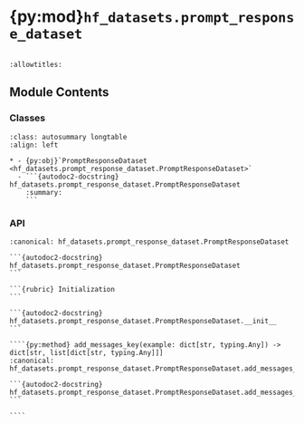 # {py:mod}`hf_datasets.prompt_response_dataset`

```{py:module} hf_datasets.prompt_response_dataset
```

```{autodoc2-docstring} hf_datasets.prompt_response_dataset
:allowtitles:
```

## Module Contents

### Classes

````{list-table}
:class: autosummary longtable
:align: left

* - {py:obj}`PromptResponseDataset <hf_datasets.prompt_response_dataset.PromptResponseDataset>`
  - ```{autodoc2-docstring} hf_datasets.prompt_response_dataset.PromptResponseDataset
    :summary:
    ```
````

### API

`````{py:class} PromptResponseDataset(train_ds_path: str, val_ds_path: str, input_key: str = 'input', output_key: str = 'output')
:canonical: hf_datasets.prompt_response_dataset.PromptResponseDataset

```{autodoc2-docstring} hf_datasets.prompt_response_dataset.PromptResponseDataset
```

```{rubric} Initialization
```

```{autodoc2-docstring} hf_datasets.prompt_response_dataset.PromptResponseDataset.__init__
```

````{py:method} add_messages_key(example: dict[str, typing.Any]) -> dict[str, list[dict[str, typing.Any]]]
:canonical: hf_datasets.prompt_response_dataset.PromptResponseDataset.add_messages_key

```{autodoc2-docstring} hf_datasets.prompt_response_dataset.PromptResponseDataset.add_messages_key
```

````

`````
